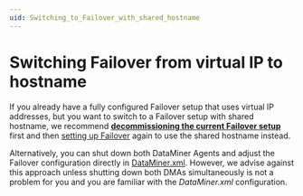 ```yaml
---
uid: Switching_to_Failover_with_shared_hostname
---
```


# Switching Failover from virtual IP to hostname

If you already have a fully configured Failover setup that uses virtual IP addresses, but you want to switch to a Failover setup with shared hostname, we recommend **[decommissioning the current Failover setup](xref:Ending_a_Failover_configuration)** first and then [setting up Failover](xref:Failover_configuration_in_Cube) again to use the shared hostname instead.

Alternatively, you can shut down both DataMiner Agents and adjust the Failover configuration directly in [DataMiner.xml](xref:DataMiner_xml). However, we advise against this approach unless shutting down both DMAs simultaneously is not a problem for you and you are familiar with the *DataMiner.xml* configuration.
